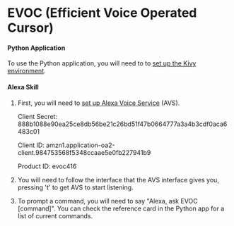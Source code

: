 # EVOC (Efficient Voice Operated Cursor)
#### Python Application

To use the Python application, you will need to to [set up the Kivy environment](https://kivy.org/docs/guide/basic.html). 


#### Alexa Skill

1. First, you will need to [set up Alexa Voice Service](https://github.com/alexa/avs-device-sdk) (AVS).
    
    Client Secret: 888b1088e90ea25ce8db56be21c26bd51f47b0664777a3a4b3cdf0aca6483c01
    
    Client ID: amzn1.application-oa2-client.984753568f5348ccaae5e0fb227941b9
    
    Product ID: evoc416

2. You will need to follow the interface that the AVS interface gives you, pressing 't' to get AVS to start listening.

3. To prompt a command, you will need to say "Alexa, ask EVOC [command]". You can check the reference card in the Python app for a list of current commands.
